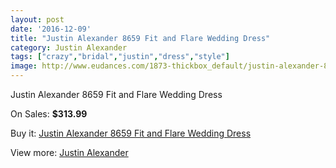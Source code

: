 ```yaml
---
layout: post
date: '2016-12-09'
title: "Justin Alexander 8659 Fit and Flare Wedding Dress"
category: Justin Alexander
tags: ["crazy","bridal","justin","dress","style"]
image: http://www.eudances.com/1873-thickbox_default/justin-alexander-8659-fit-and-flare-wedding-dress.jpg
---
```

Justin Alexander 8659 Fit and Flare Wedding Dress

On Sales: **$313.99**
<a href="https://www.eudances.com/en/justin-alexander/643-justin-alexander-8659-fit-and-flare-wedding-dress.html"><amp-img layout="responsive" width="600" height="600" src="//www.eudances.com/1873-thickbox_default/justin-alexander-8659-fit-and-flare-wedding-dress.jpg" alt="Justin Alexander 8659 Fit and Flare Wedding Dress 0" /></a>
<a href="https://www.eudances.com/en/justin-alexander/643-justin-alexander-8659-fit-and-flare-wedding-dress.html"><amp-img layout="responsive" width="600" height="600" src="//www.eudances.com/1876-thickbox_default/justin-alexander-8659-fit-and-flare-wedding-dress.jpg" alt="Justin Alexander 8659 Fit and Flare Wedding Dress 1" /></a>
<a href="https://www.eudances.com/en/justin-alexander/643-justin-alexander-8659-fit-and-flare-wedding-dress.html"><amp-img layout="responsive" width="600" height="600" src="//www.eudances.com/1875-thickbox_default/justin-alexander-8659-fit-and-flare-wedding-dress.jpg" alt="Justin Alexander 8659 Fit and Flare Wedding Dress 2" /></a>
<a href="https://www.eudances.com/en/justin-alexander/643-justin-alexander-8659-fit-and-flare-wedding-dress.html"><amp-img layout="responsive" width="600" height="600" src="//www.eudances.com/1874-thickbox_default/justin-alexander-8659-fit-and-flare-wedding-dress.jpg" alt="Justin Alexander 8659 Fit and Flare Wedding Dress 3" /></a>

Buy it: [Justin Alexander 8659 Fit and Flare Wedding Dress](https://www.eudances.com/en/justin-alexander/643-justin-alexander-8659-fit-and-flare-wedding-dress.html "Justin Alexander 8659 Fit and Flare Wedding Dress")

View more: [Justin Alexander](https://www.eudances.com/en/7-justin-alexander "Justin Alexander")